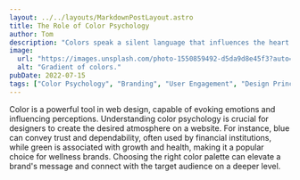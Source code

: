 ```yaml
---
layout: ../../layouts/MarkdownPostLayout.astro
title: The Role of Color Psychology
author: Tom
description: "Colors speak a silent language that influences the heart and mind. In web design, the right color palette can turn a casual browser into a loyal customer. It's not just about aesthetics; it's about invoking the right emotions and setting the tone for your brand's story."
image:
  url: "https://images.unsplash.com/photo-1550859492-d5da9d8e45f3?auto=format&fit=crop&q=80&w=2070&ixlib=rb-4.0.3&ixid=M3wxMjA3fDB8MHxwaG90by1wYWdlfHx8fGVufDB8fHx8fA%3D%3D"
  alt: "Gradient of colors."
pubDate: 2022-07-15
tags: ["Color Psychology", "Branding", "User Engagement", "Design Principles"]
---
```


Color is a powerful tool in web design, capable of evoking emotions and influencing perceptions. Understanding color psychology is crucial for designers to create the desired atmosphere on a website. For instance, blue can convey trust and dependability, often used by financial institutions, while green is associated with growth and health, making it a popular choice for wellness brands. Choosing the right color palette can elevate a brand's message and connect with the target audience on a deeper level.
